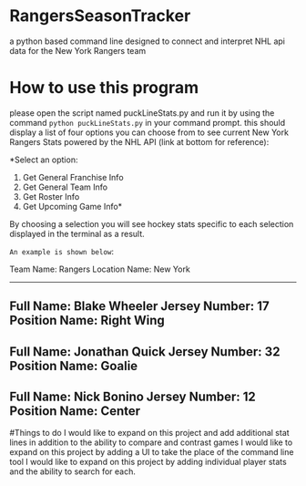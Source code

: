 # RangersSeasonTracker
a python based command line designed to connect and interpret NHL api data for the New York Rangers team
# How to use this program
please open the script named puckLineStats.py and run it by using the command `python puckLineStats.py` in your command prompt. 
this should display a list of four options you can choose from to see current New York Rangers Stats powered by the NHL API (link at bottom for reference):

*Select an option:
1. Get General Franchise Info
2. Get General Team Info
3. Get Roster Info
4. Get Upcoming Game Info*

By choosing a selection you will see hockey stats specific to each selection displayed in the terminal as a result. 

`An example is shown below`:

Team Name: Rangers
Location Name: New York

----

Full Name: Blake Wheeler
Jersey Number: 17
Position Name: Right Wing
------
Full Name: Jonathan Quick
Jersey Number: 32
Position Name: Goalie
------
Full Name: Nick Bonino
Jersey Number: 12
Position Name: Center
------

#Things to do
I would like to expand on this project and add additional stat lines in addition to the ability to compare and contrast games
I would like to expand on this project by adding a UI to take the place of the command line tool
I would like to expand on this project by adding individual player stats and the ability to search for each.

